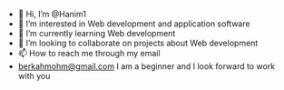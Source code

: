 - 👋 Hi, I’m @Hanim1
- 👀 I’m interested in Web development and application software 
- 🌱 I’m currently learning Web development 
- 💞️ I’m looking to collaborate on projects about Web development 
- 📫 How to reach me through my email
- berkahmohm@gmail.com 
I am a beginner and  I look forward to work with you
<!---
Hanim1/Hanim1 is a ✨ special ✨ repository because its `README.md` (this file) appears on your GitHub profile.
You can click the Preview link to take a look at your changes.
--->
